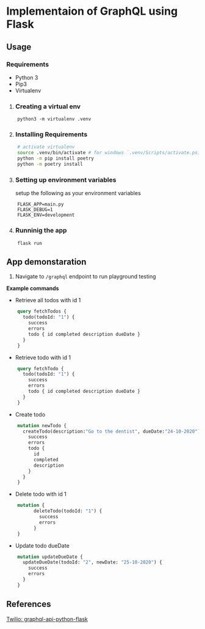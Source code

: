 # Implementaion of GraphQL using Flask

## Usage

### Requirements  

* Python 3
* Pip3
* Virtualenv

1. ### Creating a virtual env  

    

``` shell
    python3 -m virtualenv .venv
```

2. ### Installing Requirements  

    

``` bash
    # activate virtualenv
    source .venv/bin/activate # for windows `.venv/Scripts/activate.ps1`
    python -m pip install poetry
    python -m poetry install
```

3. ### Setting up environment variables

    setup the following as your environment variables

    

``` shell
    FLASK_APP=main.py
    FLASK_DEBUG=1
    FLASK_ENV=development
```

4. ### Runninig the app

    

``` hell
    flask run
```

## App demonstaration

1. Navigate to `/graphql` endpoint to run playground testing

**Example commands**

* Retrieve all todos with id 1

``` graphql
    query fetchTodos {
      todo(todoId: "1") {
        success
        errors
        todo { id completed description dueDate }
      }
    }
```

* Retrieve todo with id 1

    

``` graphql
    query fetchTodo {
      todo(todoId: "1") {
        success
        errors
        todo { id completed description dueDate }
      }
    }
```

* Create todo

``` graphql
    mutation newTodo {
      createTodo(description:"Go to the dentist", dueDate:"24-10-2020") {
        success
        errors
        todo {
          id
          completed
          description
        }
      }
    }
```

* Delete todo with id 1

``` graphql
    mutation {
          deleteTodo(todoId: "1") {
            success
            errors
          }
    }
```

* Update todo dueDate

``` graphql
    mutation updateDueDate {
      updateDueDate(todoId: "2", newDate: "25-10-2020") {
        success
        errors
      }
    }
```

## References

[Twilio: graphql-api-python-flask](https://www.twilio.com/blog/graphql-api-python-flask-ariadne)
